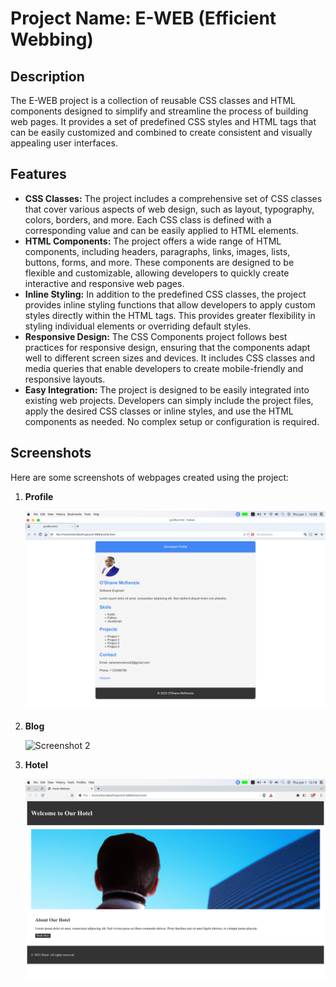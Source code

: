 # Project Name: E-WEB (Efficient Webbing)

## Description
The E-WEB project is a collection of reusable CSS classes and HTML components designed to simplify and streamline the process of building web pages. It provides a set of predefined CSS styles and HTML tags that can be easily customized and combined to create consistent and visually appealing user interfaces.

## Features
- **CSS Classes:** The project includes a comprehensive set of CSS classes that cover various aspects of web design, such as layout, typography, colors, borders, and more. Each CSS class is defined with a corresponding value and can be easily applied to HTML elements.
- **HTML Components:** The project offers a wide range of HTML components, including headers, paragraphs, links, images, lists, buttons, forms, and more. These components are designed to be flexible and customizable, allowing developers to quickly create interactive and responsive web pages.
- **Inline Styling:** In addition to the predefined CSS classes, the project provides inline styling functions that allow developers to apply custom styles directly within the HTML tags. This provides greater flexibility in styling individual elements or overriding default styles.
- **Responsive Design:** The CSS Components project follows best practices for responsive design, ensuring that the components adapt well to different screen sizes and devices. It includes CSS classes and media queries that enable developers to create mobile-friendly and responsive layouts.
- **Easy Integration:** The project is designed to be easily integrated into existing web projects. Developers can simply include the project files, apply the desired CSS classes or inline styles, and use the HTML components as needed. No complex setup or configuration is required.

## Screenshots

Here are some screenshots of webpages created using the project:

1. **Profile**

   ![Screenshot 1](screenshots/e-web-profile.png)


2. **Blog**

   ![Screenshot 2](screenshots/e-web-blog.png)


3. **Hotel**

   ![Screenshot 3](screenshots/e-web-hotel.png)

